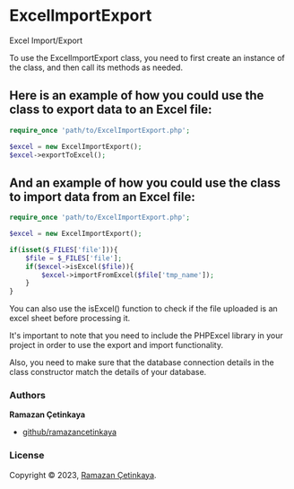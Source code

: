 # ExcellmportExport
Excel Import/Export

To use the ExcelImportExport class, you need to first create an instance of the class, and then call its methods as needed.

## Here is an example of how you could use the class to export data to an Excel file:
```php
require_once 'path/to/ExcelImportExport.php';

$excel = new ExcelImportExport();
$excel->exportToExcel();
```

## And an example of how you could use the class to import data from an Excel file:
```php
require_once 'path/to/ExcelImportExport.php';

$excel = new ExcelImportExport();

if(isset($_FILES['file'])){
    $file = $_FILES['file'];
    if($excel->isExcel($file)){
        $excel->importFromExcel($file['tmp_name']);
    }
}
```

You can also use the isExcel() function to check if the file uploaded is an excel sheet before processing it.

It's important to note that you need to include the PHPExcel library in your project in order to use the export and import functionality.

Also, you need to make sure that the database connection details in the class constructor match the details of your database.

### Authors

**Ramazan Çetinkaya**

* [github/ramazancetinkaya](https://github.com/ramazancetinkaya)

### License

Copyright © 2023, [Ramazan Çetinkaya](https://github.com/ramazancetinkaya).
